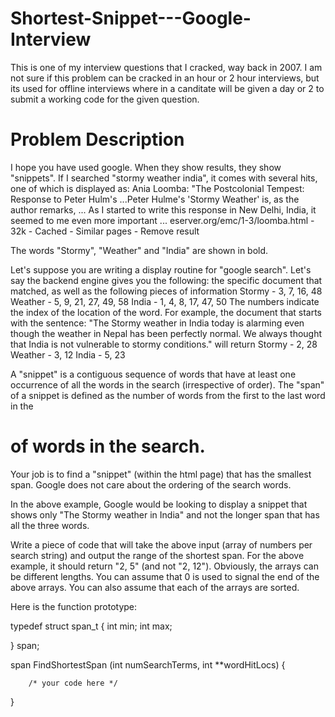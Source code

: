 Shortest-Snippet---Google-Interview
===================================

This is one of my interview questions that I cracked, way back in 2007.
I am not sure if this problem can be cracked in an hour or 2 hour interviews, but its used for offline interviews
where in a canditate will be given a day or 2 to submit a working code for the given question.


Problem Description
===================

I hope you have used google. When they show results, they show
"snippets". If I searched "stormy weather india", it comes with
several hits, one of which is displayed as:
Ania Loomba: "The Postcolonial Tempest: Response to Peter Hulm's
...Peter Hulme's 'Stormy Weather' is, as the author remarks, ... As I
started to write this response in New Delhi, India, it seemed to me even
more important ...
eserver.org/emc/1-3/loomba.html - 32k - Cached - Similar pages - Remove
result

The words "Stormy", "Weather" and "India" are shown in bold.

Let's suppose you are writing a display routine for "google search".
Let's say the backend engine gives you the following:
the specific document that matched, as well as the following
pieces of information
Stormy - 3, 7, 16, 48
Weather - 5, 9, 21, 27, 49, 58
India - 1, 4, 8, 17, 47, 50
The numbers indicate the index of the location of the word.
For example, the document that starts with the sentence:
"The Stormy weather in India today is alarming even though the
weather in Nepal has been perfectly normal. We always thought
that India is not vulnerable to stormy conditions." will return
Stormy - 2, 28
Weather - 3, 12
India - 5, 23

A "snippet" is a contiguous sequence of words that have at least one
occurrence of all the words in the search (irrespective of order).
The "span" of a snippet is defined as the number
of words from the first to the last word in the
# of words in the search.
Your job is to find a "snippet" (within the html page) that has
the smallest span.
Google does not care about the ordering of the search words.

In the above example, Google would be looking to display a snippet
that shows only "The Stormy weather in India" and not the longer
span that has all the three words.

Write a piece of code that will take the above input (array of numbers
per search string) and output the range of the shortest span. For the
above example, it should return "2, 5" (and not "2, 12").
Obviously, the arrays can be different lengths.
You can assume that 0 is used to signal the end of the above arrays.
You can also assume that each of the arrays are sorted.

Here is the function prototype:

typedef struct span_t
{
        int min;
        int max;

} span;

span FindShortestSpan (int numSearchTerms, int **wordHitLocs)
{

        /* your code here */

}
